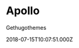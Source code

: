 ---
title: Apollo
github: https://github.com/gethugothemes/apollo-hugo
demo: https://demo.gethugothemes.com/apollo/site/
author: Gethugothemes
ssg:
  - Hugo
cms:
  - Forestry
css:
  - Bootstrap
category:
  - Blog
date: 2018-07-15T10:07:51.000Z
description: >-
  Apollo is a minimal personal blog template powered by Hugo. This theme is 100%
  mobile responsive.
draft: true
publish_date: '2021-02-06T06:55:25Z'
update_date: '2022-08-29T03:05:00Z'
github_star: 10
github_fork: 6
---